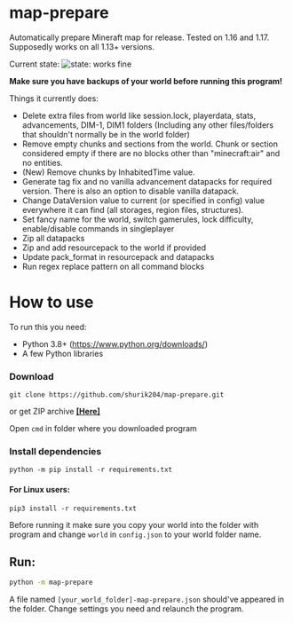 # map-prepare
Automatically prepare Mineraft map for release. Tested on 1.16 and 1.17. Supposedly works on all 1.13+ versions.

Current state: ![state: works fine](https://img.shields.io/badge/works%20fine-green)

**Make sure you have backups of your world before running this program!**

Things it currently does:
- Delete extra files from world like session.lock, playerdata, stats, advancements, DIM-1, DIM1  folders (Including any other files/folders that shouldn't normally be in the world folder)
- Remove empty chunks and sections from the world. Chunk or section considered empty if there are no blocks other than "minecraft:air" and no entities.
- (New) Remove chunks by InhabitedTime value.
- Generate tag fix and no vanilla advancement datapacks for required version. There is also an option to disable vanilla datapack.
- Change DataVersion value to current (or specified in config) value everywhere it can find (all storages, region files, structures).
- Set fancy name for the world, switch gamerules, lock difficulty, enable/disable commands in singleplayer
- Zip all datapacks
- Zip and add resourcepack to the world if provided
- Update pack_format in resourcepack and datapacks
- Run regex replace pattern on all command blocks

# How to use

To run this you need:
- Python 3.8+ (https://www.python.org/downloads/)
- A few Python libraries

### Download
```
git clone https://github.com/shurik204/map-prepare.git
```
or get ZIP archive
**[\[Here\]](https://github.com/shurik204/map-prepare/archive/refs/heads/master.zip)**

Open `cmd` in folder where you downloaded program

### Install dependencies
```
python -m pip install -r requirements.txt
```
#### For Linux users:
```
pip3 install -r requirements.txt
```

Before running it make sure you copy your world into the folder with program and change `world` in `config.json` to your world folder name.

## Run:
```sh
python -m map-prepare
```

A file named `[your_world_folder]-map-prepare.json` should've appeared in the folder. Change settings you need and relaunch the program.